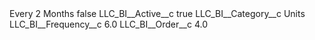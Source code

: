 <?xml version="1.0" encoding="UTF-8"?>
<CustomMetadata xmlns="http://soap.sforce.com/2006/04/metadata" xmlns:xsi="http://www.w3.org/2001/XMLSchema-instance" xmlns:xsd="http://www.w3.org/2001/XMLSchema">
    <label>Every 2 Months</label>
    <protected>false</protected>
    <values>
        <field>LLC_BI__Active__c</field>
        <value xsi:type="xsd:boolean">true</value>
    </values>
    <values>
        <field>LLC_BI__Category__c</field>
        <value xsi:type="xsd:string">Units</value>
    </values>
    <values>
        <field>LLC_BI__Frequency__c</field>
        <value xsi:type="xsd:double">6.0</value>
    </values>
    <values>
        <field>LLC_BI__Order__c</field>
        <value xsi:type="xsd:double">4.0</value>
    </values>
</CustomMetadata>
